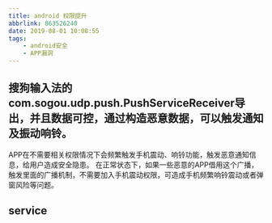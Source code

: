 ```yaml
---
title: android 权限提升
abbrlink: 863526240
date: 2019-08-01 10:08:55
tags:
	- android安全
	- APP漏洞
---
```

## 搜狗输入法的com.sogou.udp.push.PushServiceReceiver导出，并且数据可控，通过构造恶意数据，可以触发通知及振动响铃。

APP在不需要相关权限情况下会频繁触发手机震动、响铃功能，触发恶意通知信息，给用户造成安全隐患。
在正常状态下，如果一些恶意的APP借用这个广播，触发里面的广播机制，不需要加入手机震动权限，可造成手机频繁响铃震动或者弹窗风险等问题。

## service 